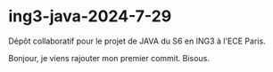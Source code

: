 # ing3-java-2024-7-29
Dépôt collaboratif pour le projet de JAVA du S6 en ING3 à l'ECE Paris.

Bonjour, je viens rajouter mon premier commit. Bisous.
